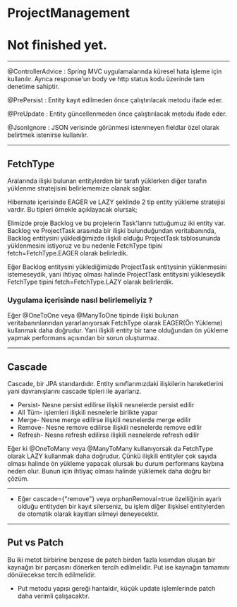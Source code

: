 # ProjectManagement


# Not finished yet.

------------------

@ControllerAdvice : Spring MVC uygulamalarında küresel hata işleme için kullanılır. Ayrıca response'un body ve http status kodu üzerinde tam denetime sahiptir.

@PrePersist : Entity kayıt edilmeden önce çalıştırılacak metodu ifade eder.

@PreUpdate : Entity güncellenmeden önce çalıştırılacak metodu ifade eder.

@JsonIgnore : JSON verisinde görünmesi istenmeyen fieldlar özel olarak belirtmek istenirse kullanılır.


------------------ 

## FetchType  

Aralarında ilişki bulunan entitylerden bir tarafı yüklerken diğer tarafın yüklenme stratejisini belirlememize olanak sağlar.

Hibernate içerisinde EAGER ve LAZY şeklinde 2 tip entity yükleme stratejisi vardır. Bu tipleri örnekle açıklayacak olursak;

Elimizde proje Backlog ve bu projelerin Task'larını tuttuğumuz iki entity var. Backlog ve ProjectTask arasında bir ilişki bulunduğundan veritabanında, Backlog entitysini yüklediğimizde ilişkili olduğu ProjectTask tablosununda yüklenmesini istiyoruz ve bu nedenle FetchType tipini fetch=FetchType.EAGER olarak belirledik.

Eğer Backlog entitysini yüklediğimizde ProjectTask entitysinin yüklenmesini istemeseydik, yani ihtiyaç olması halinde ProjectTask entitysini yükleseydik FetchType tipini fetch=FetchType.LAZY olarak belirlerdik. 


### Uygulama içerisinde nasıl belirlemeliyiz ?

Eğer @OneToOne veya @ManyToOne tipinde ilişki bulunan veritabanınlarından yararlanıyorsak FetchType olarak EAGER(Ön Yükleme) kullanmak daha doğrudur. Yani ilişkili entity bir tane olduğundan ön yükleme yapmak performans açısından bir sorun oluşturmaz.

-----------------------------

## Cascade 

Cascade, bir JPA standardıdır. Entity sınıflarımızdaki ilişkilerin hareketlerini yani davranışlarını cascade tipleri ile ayarlarız.

* Persist- Nesne persist edilirse ilişkili nesnelerde persist edilir
* All	Tüm- işlemleri ilişkili nesnelerle birlikte yapar
* Merge-	Nesne merge edilirse ilişkili nesnelerde merge edilir
* Remove-	Nesne remove edilirse ilişkili nesnelerde remove edilir
* Refresh-	Nesne refresh edilirse ilişkili nesnelerde refresh edilir

Eğer ki  @OneToMany veya  @ManyToMany kullanıyorsak da FetchType olarak LAZY kullanmak daha doğrudur. Çünkü ilişkili entityler çok sayıda olması halinde ön yükleme yapacak olursak bu durum performans kaybına neden olur. Bunun için ihtiyaç olması halinde yüklemek daha doğru bir çözüm.

---------------

* Eğer cascade={"remove"} veya orphanRemoval=true özelliğinin ayarlı olduğu entityden bir kayıt silerseniz, bu işlem diğer ilişkisel entitylerden de otomatik olarak kayıtları silmeyi deneyecektir.

--------------

## Put vs Patch 

Bu iki metot birbirine benzese de patch birden fazla kısımdan oluşan bir kaynağın bir parçasını dönerken tercih edilmelidir. 
Put ise kaynağın tamamını dönülecekse tercih edilmelidir. 
* Put metodu yapısı gereği hantaldır, küçük update işlemlerinde patch daha verimli çalışacaktır.
